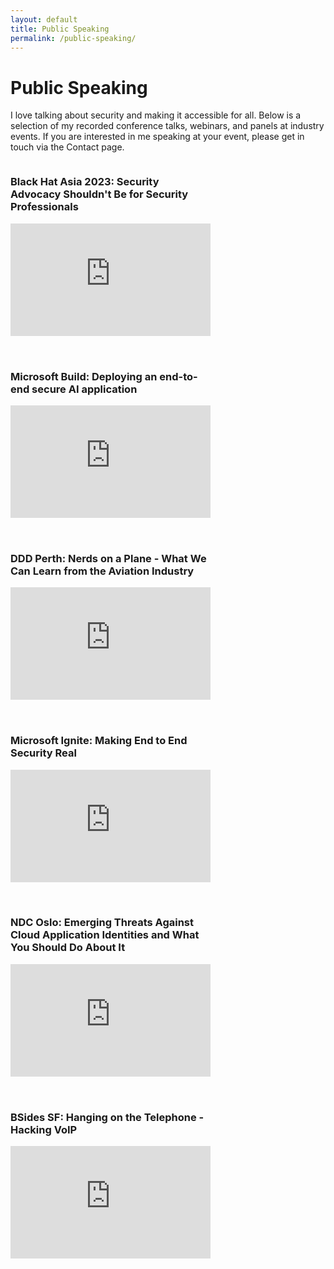 ```yaml
---
layout: default
title: Public Speaking
permalink: /public-speaking/
---
```


# Public Speaking

I love talking about security and making it accessible for all. Below is a selection of my recorded conference talks, webinars, and panels at industry events. If you are interested in me speaking at your event, please get in touch via the Contact page.

<div style="display: flex; flex-wrap: wrap; gap: 32px; justify-content: flex-start;">
  <div style="flex: 1 1 45%; min-width: 320px; max-width: 48%;">
    <h3>Black Hat Asia 2023: Security Advocacy Shouldn't Be for Security Professionals</h3>
    <div style="position:relative;padding-bottom:56.25%;height:0;overflow:hidden;max-width:100%;">
      <iframe src="https://www.youtube.com/embed/7ZA2Vl_VlhE" frameborder="0" allowfullscreen style="position:absolute;top:0;left:0;width:100%;height:100%;"></iframe>
    </div>
  </div>
  <div style="flex: 1 1 45%; min-width: 320px; max-width: 48%;">
    <h3>Microsoft Build: Deploying an end-to-end secure AI application</h3>
    <div style="position:relative;padding-bottom:56.25%;height:0;overflow:hidden;max-width:100%;">
      <iframe src="https://www.youtube.com/embed/-4Pu0ELX3sk" frameborder="0" allowfullscreen style="position:absolute;top:0;left:0;width:100%;height:100%;"></iframe>
    </div>
  </div>
  <div style="flex: 1 1 45%; min-width: 320px; max-width: 48%;">
    <h3>DDD Perth: Nerds on a Plane - What We Can Learn from the Aviation Industry</h3>
    <div style="position:relative;padding-bottom:56.25%;height:0;overflow:hidden;max-width:100%;">
      <iframe src="https://www.youtube.com/embed/VqiCrFhP-KY" frameborder="0" allowfullscreen style="position:absolute;top:0;left:0;width:100%;height:100%;"></iframe>
    </div>
  </div>
  <div style="flex: 1 1 45%; min-width: 320px; max-width: 48%;">
    <h3>Microsoft Ignite: Making End to End Security Real</h3>
    <div style="position:relative;padding-bottom:56.25%;height:0;overflow:hidden;max-width:100%;">
      <iframe src="https://www.youtube.com/embed/dC4U3UVZsp8" frameborder="0" allowfullscreen style="position:absolute;top:0;left:0;width:100%;height:100%;"></iframe>
    </div>
  </div>
  <div style="flex: 1 1 45%; min-width: 320px; max-width: 48%;">
    <h3>NDC Oslo: Emerging Threats Against Cloud Application Identities and What You Should Do About It</h3>
    <div style="position:relative;padding-bottom:56.25%;height:0;overflow:hidden;max-width:100%;">
      <iframe src="https://www.youtube.com/embed/Dr2Sx3fQ-8Y" frameborder="0" allowfullscreen style="position:absolute;top:0;left:0;width:100%;height:100%;"></iframe>
    </div>
  </div>
  <div style="flex: 1 1 45%; min-width: 320px; max-width: 48%;">
    <h3>BSides SF: Hanging on the Telephone - Hacking VoIP</h3>
    <div style="position:relative;padding-bottom:56.25%;height:0;overflow:hidden;max-width:100%;">
      <iframe src="https://www.youtube.com/embed/EPNjm9AcezA" frameborder="0" allowfullscreen style="position:absolute;top:0;left:0;width:100%;height:100%;"></iframe>
    </div>
  </div>
</div>
